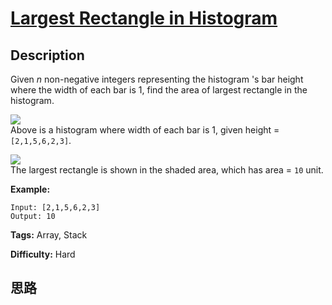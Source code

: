# [Largest Rectangle in Histogram][title]

## Description

Given _n_ non-negative integers representing the histogram 's bar height where
the width of each bar is 1, find the area of largest rectangle in the
histogram.



![](https://assets.leetcode.com/uploads/2018/10/12/histogram.png)  
Above is a histogram where width of each bar is 1, given height =
`[2,1,5,6,2,3]`.



![](https://assets.leetcode.com/uploads/2018/10/12/histogram_area.png)  
The largest rectangle is shown in the shaded area, which has area = `10` unit.



**Example:**
            Input: [2,1,5,6,2,3]    Output: 10    


**Tags:** Array, Stack

**Difficulty:** Hard

## 思路

[title]: https://leetcode.com/problems/largest-rectangle-in-histogram
